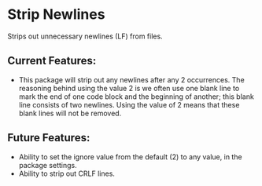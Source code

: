 # Strip Newlines
Strips out unnecessary newlines (LF) from files.

## Current Features:

* This package will strip out any newlines after any 2 occurrences.  The reasoning behind using the value 2 is we often use one blank line to mark the end of one code block and the beginning of another; this blank line consists of two newlines.  Using the value of 2 means that these blank lines will not be removed.

## Future Features:

* Ability to set the ignore value from the default (2) to any value, in the package settings.
* Ability to strip out CRLF lines.
